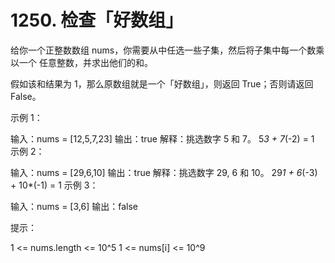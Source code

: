 # 1250. 检查「好数组」

给你一个正整数数组 nums，你需要从中任选一些子集，然后将子集中每一个数乘以一个 任意整数，并求出他们的和。

假如该和结果为 1，那么原数组就是一个「好数组」，则返回 True；否则请返回 False。

 

示例 1：

输入：nums = [12,5,7,23]
输出：true
解释：挑选数字 5 和 7。
5*3 + 7*(-2) = 1
示例 2：

输入：nums = [29,6,10]
输出：true
解释：挑选数字 29, 6 和 10。
29*1 + 6*(-3) + 10*(-1) = 1
示例 3：

输入：nums = [3,6]
输出：false
 

提示：

1 <= nums.length <= 10^5
1 <= nums[i] <= 10^9
